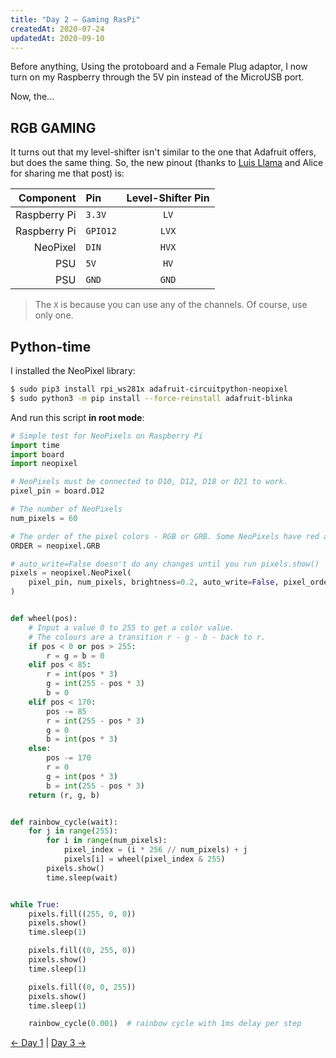 ```yaml
---
title: "Day 2 — Gaming RasPi"
createdAt: 2020-07-24
updatedAt: 2020-09-10
---
```


Before anything, Using the protoboard and a Female Plug adaptor, I now turn on my Raspberry through the 5V pin instead of the MicroUSB port.

Now, the...

## RGB GAMING

It turns out that my level-shifter isn't similar to the one that Adafruit offers, but does the same thing. So, the new pinout (thanks to [Luis Llama](https://www.luisllamas.es/arduino-level-shifter/) and Alice for sharing me that post) is:

|    Component | Pin      | Level-Shifter Pin |
| -----------: | :------- | :---------------: |
| Raspberry Pi | `3.3V`   |       `LV`        |
| Raspberry Pi | `GPIO12` |       `LVX`       |
|     NeoPixel | `DIN`    |       `HVX`       |
|          PSU | `5V`     |       `HV`        |
|          PSU | `GND`    |       `GND`       |

> The `X` is because you can use any of the channels. Of course, use only one.

## Python-time

I installed the NeoPixel library:

```bash
$ sudo pip3 install rpi_ws281x adafruit-circuitpython-neopixel
$ sudo python3 -m pip install --force-reinstall adafruit-blinka
```

And run this script **in root mode**:

```python
# Simple test for NeoPixels on Raspberry Pi
import time
import board
import neopixel

# NeoPixels must be connected to D10, D12, D18 or D21 to work.
pixel_pin = board.D12

# The number of NeoPixels
num_pixels = 60

# The order of the pixel colors - RGB or GRB. Some NeoPixels have red and green reversed!
ORDER = neopixel.GRB

# auto_write=False doesn't do any changes until you run pixels.show()
pixels = neopixel.NeoPixel(
    pixel_pin, num_pixels, brightness=0.2, auto_write=False, pixel_order=ORDER
)


def wheel(pos):
    # Input a value 0 to 255 to get a color value.
    # The colours are a transition r - g - b - back to r.
    if pos < 0 or pos > 255:
        r = g = b = 0
    elif pos < 85:
        r = int(pos * 3)
        g = int(255 - pos * 3)
        b = 0
    elif pos < 170:
        pos -= 85
        r = int(255 - pos * 3)
        g = 0
        b = int(pos * 3)
    else:
        pos -= 170
        r = 0
        g = int(pos * 3)
        b = int(255 - pos * 3)
    return (r, g, b)


def rainbow_cycle(wait):
    for j in range(255):
        for i in range(num_pixels):
            pixel_index = (i * 256 // num_pixels) + j
            pixels[i] = wheel(pixel_index & 255)
        pixels.show()
        time.sleep(wait)


while True:
    pixels.fill((255, 0, 0))
    pixels.show()
    time.sleep(1)

    pixels.fill((0, 255, 0))
    pixels.show()
    time.sleep(1)

    pixels.fill((0, 0, 255))
    pixels.show()
    time.sleep(1)

    rainbow_cycle(0.001)  # rainbow cycle with 1ms delay per step
```

[&larr; Day 1](../day-1/) | [Day 3 &rarr;](../day-3/)
